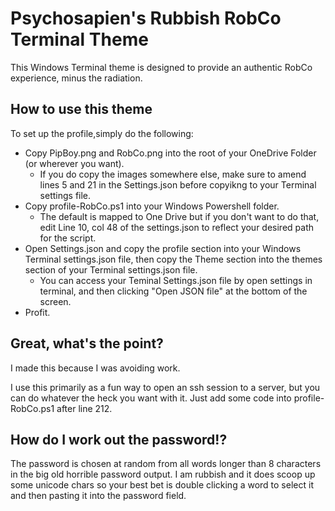 # Psychosapien's Rubbish RobCo Terminal Theme

This Windows Terminal theme is designed to provide an authentic RobCo experience, minus the radiation.

## How to use this theme

To set up the profile,simply do the following:

- Copy PipBoy.png and RobCo.png into the root of your OneDrive Folder (or wherever you want).
  - If you do copy the images somewhere else, make sure to amend lines 5 and 21 in the Settings.json before copyikng to your Terminal settings file.
- Copy profile-RobCo.ps1 into your Windows Powershell folder.
  - The default is mapped to One Drive but if you don't want to do that, edit Line 10, col 48 of the settings.json to reflect your desired path for the script.
- Open Settings.json and copy the profile section into your Windows Terminal settings.json file, then copy the Theme section into the themes section of your Terminal settings.json file.
  - You can access your Teminal Settings.json file by open settings in terminal, and then clicking "Open JSON file" at the bottom of the screen.
- Profit.

## Great, what's the point?

I made this because I was avoiding work.

I use this primarily as a fun way to open an ssh session to a server, but you can do whatever the heck you want with it. Just add some code into profile-RobCo.ps1 after line 212.

## How do I work out the password!?

The password is chosen at random from all words longer than 8 characters in the big old horrible password output. I am rubbish and it does scoop up some unicode chars so your best bet is double clicking a word to select it and then pasting it into the password field.

